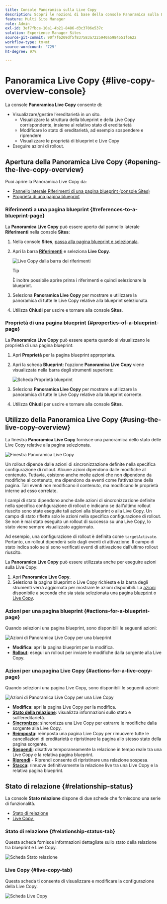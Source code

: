 ```yaml
---
title: Console Panoramica sulla Live Copy
description: Scopri le nozioni di base della console Panoramica sulla Live Copy per comprendere rapidamente lo stato delle Live Copy al fine di sincronizzare i contenuti.
feature: Multi Site Manager
role: Admin
exl-id: 3ef7fbce-10a1-4b21-8486-d3c3706e537c
solution: Experience Manager Sites
source-git-commit: 90f7f6209df5f837583a7225940a5984551f6622
workflow-type: tm+mt
source-wordcount: '729'
ht-degree: 97%

---
```


# Panoramica Live Copy {#live-copy-overview-console}

La console **Panoramica Live Copy** consente di:

* Visualizzare/gestire l’ereditarietà in un sito.
   * Visualizzare la struttura della blueprint e della Live Copy corrispondente, insieme al relativo stato di ereditarietà
   * Modificare lo stato di ereditarietà, ad esempio sospendere e riprendere
   * Visualizzare le proprietà di blueprint e Live Copy
* Eseguire azioni di rollout.

## Apertura della Panoramica Live Copy {#opening-the-live-copy-overview}

Puoi aprire la Panoramica Live Copy da:

* [Pannello laterale Riferimenti di una pagina blueprint (console Sites)](#opening-live-copy-overview-references-for-a-blueprint-page)
* [Proprietà di una pagina blueprint](#opening-live-copy-overview-properties-of-a-blueprint-page)

### Riferimenti a una pagina blueprint {#references-to-a-blueprint-page}

La **Panoramica Live Copy** può essere aperto dal pannello laterale **Riferimenti** nella console **Sites**:

1. Nella console **Sites**, [passa alla pagina blueprint e selezionala](/help/sites-cloud/authoring/basic-handling.md#viewing-and-selecting-resources).
1. Apri la barra **[Riferimenti](/help/sites-cloud/authoring/basic-handling.md#references)** e seleziona **Live Copy**.

   ![Live Copy dalla barra dei riferimenti](../assets/live-copy-references.png)

   >[!TIP]
   >
   >È inoltre possibile aprire prima i riferimenti e quindi selezionare la blueprint.

1. Seleziona **Panoramica Live Copy** per mostrare e utilizzare la panoramica di tutte le Live Copy relative alla blueprint selezionata.
1. Utilizza **Chiudi** per uscire e tornare alla console **Sites**.

### Proprietà di una pagina blueprint {#properties-of-a-blueprint-page}

La **Panoramica Live Copy** può essere aperta quando si visualizzano le proprietà di una pagina blueprint:

1. Apri **Proprietà** per la pagina blueprint appropriata.
1. Apri la scheda **Blueprint**: l’opzione **Panoramica Live Copy** viene visualizzata nella barra degli strumenti superiore:

   ![Scheda Proprietà blueprint](../assets/live-copy-blueprint-tab.png)

1. Seleziona **Panoramica Live Copy** per mostrare e utilizzare la panoramica di tutte le Live Copy relative alla blueprint corrente.

1. Utilizza **Chiudi** per uscire e tornare alla console **Sites**.

## Utilizzo della Panoramica Live Copy {#using-the-live-copy-overview}

La finestra **Panoramica Live Copy** fornisce una panoramica dello stato delle Live Copy relative alla pagina selezionata.

![Finestra Panoramica Live Copy](../assets/live-copy-overview.png)

Un rollout dipende dalle azioni di sincronizzazione definite nella specifica configurazione di rollout. Alcune azioni dipendono dalle modifiche al contenuto. Tuttavia, esistono anche molte azioni che non dipendono da modifiche al contenuto, ma dipendono da eventi come l’attivazione della pagina. Tali eventi non modificano il contenuto, ma modificano le proprietà interne ad esso correlate.

I campi di stato dipendono anche dalle azioni di sincronizzazione definite nella specifica configurazione di rollout e indicano se dall’ultimo rollout riuscito sono state eseguite tali azioni alla blueprint o alla Live Copy. Un campo di stato riflette solo le azioni nella specifica configurazione di rollout. Se non è mai stato eseguito un rollout di successo su una Live Copy, lo stato viene sempre visualizzato aggiornato.

Ad esempio, una configurazione di rollout è definita come `targetActivate`. Pertanto, un rollout dipenderà solo dagli eventi di attivazione. Il campo di stato indica solo se si sono verificati eventi di attivazione dall’ultimo rollout riuscito.

La **Panoramica Live Copy** può essere utilizzata anche per eseguire azioni sulla Live Copy:

1. Apri **Panoramica Live Copy**.
1. Seleziona la pagina blueprint o Live Copy richiesta e la barra degli strumenti verrà aggiornata per mostrare le azioni disponibili. La [azioni](overview.md#terms-used) disponibile a seconda che sia stata selezionata una pagina [blueprint](#actions-for-a-blueprint-page) o [Live Copy](#actions-for-a-live-copy-page).

### Azioni per una pagina blueprint {#actions-for-a-blueprint-page}

Quando selezioni una pagina blueprint, sono disponibili le seguenti azioni:

![Azioni di Panoramica Live Copy per una blueprint](../assets/live-copy-overview-actions-blueprint.png)

* **Modifica**: apri la pagina blueprint per la modifica.
* **[Rollout](overview.md#rollout-and-synchronize)**: esegui un rollout per inviare le modifiche dalla sorgente alla Live Copy.

### Azioni per una pagina Live Copy {#actions-for-a-live-copy-page}

Quando selezioni una pagina Live Copy, sono disponibili le seguenti azioni:

![Azioni di Panoramica Live Copy per una Live Copy](../assets/live-copy-overview-actions.png)

* **Modifica**: apri la pagina Live Copy per la modifica.
* **[Stato della relazione](#relationship-status)**: visualizza informazioni sullo stato e sull’ereditarietà.
* **[Sincronizza](overview.md#rollout-and-synchronize)**: sincronizza una Live Copy per estrarre le modifiche dalla sorgente alla Live Copy.
* **[Reimposta](creating-live-copies.md#resetting-a-live-copy-page)**: reimposta una pagina Live Copy per rimuovere tutte le cancellazioni di ereditarietà e ripristinare la pagina allo stesso stato della pagina sorgente.
* **[Sospendi](overview.md#suspending-and-cancelling-inheritance-and-synchronization)**: disattiva temporaneamente la relazione in tempo reale tra una Live Copy e la relativa pagina blueprint.
* **[Riprendi](creating-live-copies.md#resuming-inheritance-for-a-page)** - Riprendi consente di ripristinare una relazione sospesa.
* **[Stacca](overview.md#detaching-a-live-copy)**: rimuove definitivamente la relazione live tra una Live Copy e la relativa pagina blueprint.

## Stato di relazione {#relationship-status}

La console **Stato relazione** dispone di due schede che forniscono una serie di funzionalità.

* [Stato di relazione](#relationship-status-tab)
* [Live Copy &#x200B;](#live-copy-tab)

### Stato di relazione {#relationship-status-tab}

Questa scheda fornisce informazioni dettagliate sullo stato della relazione tra blueprint e Live Copy.

![Scheda Stato relazione](../assets/live-copy-relationship-status.png)

### Live Copy  {#live-copy-tab}

Questa scheda ti consente di visualizzare e modificare la configurazione della Live Copy.

![Scheda Live Copy](../assets/live-copy-relationship-status-live-copy.png)
